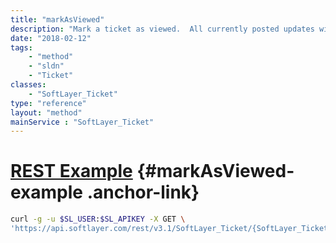 ```yaml
---
title: "markAsViewed"
description: "Mark a ticket as viewed.  All currently posted updates will be marked as viewed. The lastViewedDate property will be updated to the current time. "
date: "2018-02-12"
tags:
    - "method"
    - "sldn"
    - "Ticket"
classes:
    - "SoftLayer_Ticket"
type: "reference"
layout: "method"
mainService : "SoftLayer_Ticket"
---
```


# [REST Example](#markAsViewed-example) <a href="/article/rest/"><i class="fas fa-question"></i></a> {#markAsViewed-example .anchor-link} 
```bash
curl -g -u $SL_USER:$SL_APIKEY -X GET \
'https://api.softlayer.com/rest/v3.1/SoftLayer_Ticket/{SoftLayer_TicketID}/markAsViewed'
```
